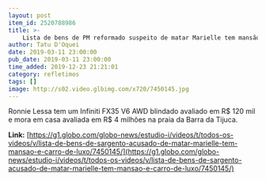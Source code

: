 ```yaml
---
layout: post
item_id: 2520788986
title: >-
    Lista de bens de PM reformado suspeito de matar Marielle tem mansão e carro de luxo
author: Tatu D'Oquei
date: 2019-03-11 23:00:00
pub_date: 2019-03-11 23:00:00
time_added: 2019-12-23 21:21:01
category: refletimos
tags: []
image: http://s02.video.glbimg.com/x720/7450145.jpg
---
```


Ronnie Lessa tem um Infiniti FX35 V6 AWD blindado avaliado em R$ 120 mil e mora em casa avaliada em R$ 4 milhões na praia da Barra da Tijuca.

**Link:** [https://g1.globo.com/globo-news/estudio-i/videos/t/todos-os-videos/v/lista-de-bens-de-sargento-acusado-de-matar-marielle-tem-mansao-e-carro-de-luxo/7450145/](https://g1.globo.com/globo-news/estudio-i/videos/t/todos-os-videos/v/lista-de-bens-de-sargento-acusado-de-matar-marielle-tem-mansao-e-carro-de-luxo/7450145/)

